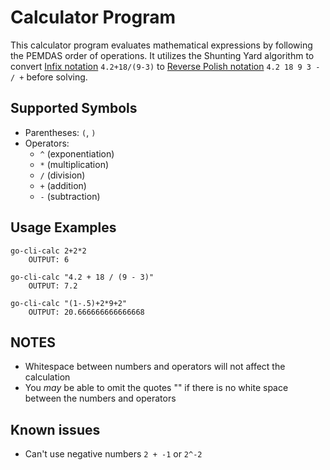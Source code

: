 # Calculator Program

This calculator program evaluates mathematical expressions by following the PEMDAS order of operations. 
It utilizes the Shunting Yard algorithm to convert [Infix notation](https://en.wikipedia.org/wiki/Infix_notation) `4.2+18/(9-3)` to [Reverse Polish notation](https://en.wikipedia.org/wiki/Reverse_Polish_notation) `4.2 18 9 3 - / +` before solving.

## Supported Symbols

- Parentheses: `(`, `)`
- Operators: 
	- `^` (exponentiation)
	- `*` (multiplication)
	- `/` (division)
	- `+` (addition)
	- `-` (subtraction)

## Usage Examples
```plaintext 
go-cli-calc 2+2*2
	OUTPUT: 6
	
go-cli-calc "4.2 + 18 / (9 - 3)"
	OUTPUT: 7.2

go-cli-calc "(1-.5)+2*9+2"
	OUTPUT: 20.666666666666668
```

## NOTES

- Whitespace between numbers and operators will not affect the calculation
- You *may* be able to omit the quotes "" if there is no white space between the numbers and operators

## Known issues 
 
- Can't use negative numbers `2 + -1` or `2^-2`
